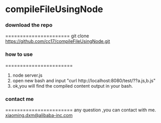 compileFileUsingNode
====================

### download the repo 
======================
   git clone https://github.com/cc17/compileFileUsingNode.git
   
### how to use
=======================
   1.  node server.js
   2.  open new bash and input "curl http://localhost:8080/test/??a.js,b.js"
   3.  ok,you will find the compiled content output in your bash.
   
### contact me
=======================
   any question ,you can contact with me. xiaoming.dxm@alibaba-inc.com
   
